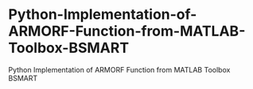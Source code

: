 # Python-Implementation-of-ARMORF-Function-from-MATLAB-Toolbox-BSMART
Python Implementation of ARMORF Function from MATLAB Toolbox BSMART
